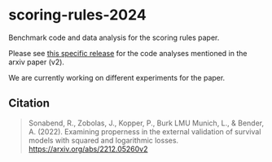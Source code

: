 # scoring-rules-2024

Benchmark code and data analysis for the scoring rules paper.

Please see [this specific release](https://github.com/survival-org/scoring-rules-2024/releases) for the code analyses mentioned in the arxiv paper (v2).

We are currently working on different experiments for the paper.

## Citation

> Sonabend, R., Zobolas, J., Kopper, P., Burk LMU Munich, L., & Bender, A. (2022). Examining properness in the external validation of survival models with squared and logarithmic losses. https://arxiv.org/abs/2212.05260v2

